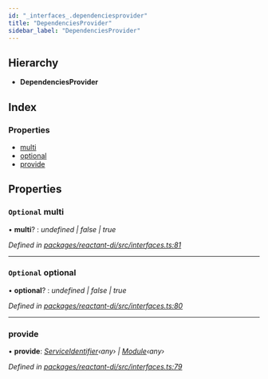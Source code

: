 ```yaml
---
id: "_interfaces_.dependenciesprovider"
title: "DependenciesProvider"
sidebar_label: "DependenciesProvider"
---
```


## Hierarchy

* **DependenciesProvider**

## Index

### Properties

* [multi](_interfaces_.dependenciesprovider.md#optional-multi)
* [optional](_interfaces_.dependenciesprovider.md#optional-optional)
* [provide](_interfaces_.dependenciesprovider.md#provide)

## Properties

### `Optional` multi

• **multi**? : *undefined | false | true*

*Defined in [packages/reactant-di/src/interfaces.ts:81](https://github.com/unadlib/reactant/blob/03d0c8fd/packages/reactant-di/src/interfaces.ts#L81)*

___

### `Optional` optional

• **optional**? : *undefined | false | true*

*Defined in [packages/reactant-di/src/interfaces.ts:80](https://github.com/unadlib/reactant/blob/03d0c8fd/packages/reactant-di/src/interfaces.ts#L80)*

___

###  provide

• **provide**: *[ServiceIdentifier](../modules/_interfaces_.md#serviceidentifier)‹any› | [Module](_interfaces_.module.md)‹any›*

*Defined in [packages/reactant-di/src/interfaces.ts:79](https://github.com/unadlib/reactant/blob/03d0c8fd/packages/reactant-di/src/interfaces.ts#L79)*
